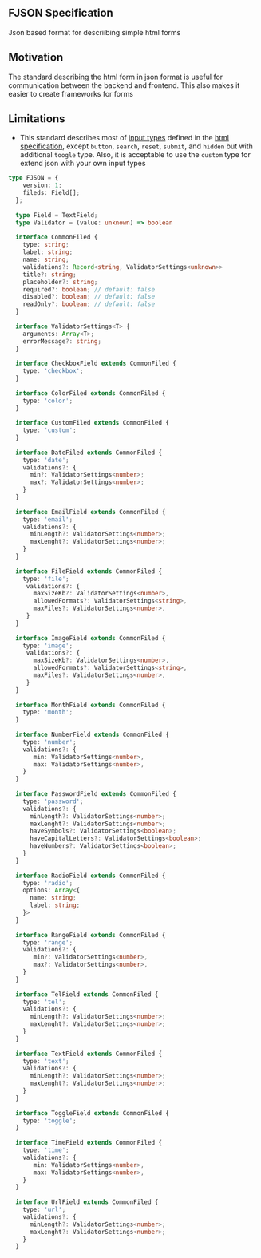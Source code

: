 FJSON Specification
----
Json based format for descriibing simple html forms

## Motivation
The standard describing the html form in json format is useful for communication between the backend and frontend.
This also makes it easier to create frameworks for forms

## Limitations
- This standard describes most of [input types](https://developer.mozilla.org/en-US/docs/Web/HTML/Element/input#input_types) defined in the [html specification](https://html.spec.whatwg.org/multipage/input.html#states-of-the-type-attribute), except `button`, `search`, `reset`, `submit`, and `hidden` but with additional `toogle` type. Also, it is acceptable to use the `custom` type for extend json with your own input types
  
```ts
type FJSON = {
    version: 1;
    fileds: Field[];
  };
  
  type Field = TextField;
  type Validator = (value: unknown) => boolean
  
  interface CommonFiled {
    type: string;
    label: string;
    name: string;
    validations?: Record<string, ValidatorSettings<unknown>>
    title?: string;
    placeholder?: string;
    required?: boolean; // default: false
    disabled?: boolean; // default: false
    readOnly?: boolean; // default: false
  }
  
  interface ValidatorSettings<T> {
    arguments: Array<T>;
    errorMessage?: string; 
  }
  
  interface CheckboxField extends CommonFiled {
    type: 'checkbox';
  }
  
  interface ColorFiled extends CommonFiled {
    type: 'color';
  }
  
  interface CustomFiled extends CommonFiled {
    type: 'custom';
  }
  
  interface DateFiled extends CommonFiled {
    type: 'date';
    validations?: {
      min?: ValidatorSettings<number>;
      max?: ValidatorSettings<number>;
    }
  }
  
  interface EmailField extends CommonFiled {
    type: 'email';
    validations?: {
      minLength?: ValidatorSettings<number>;
      maxLenght?: ValidatorSettings<number>;
    }
  }
  
  interface FileField extends CommonFiled {
    type: 'file';
     validations?: {
       maxSizeKb?: ValidatorSettings<number>,
       allowedFormats?: ValidatorSettings<string>,
       maxFiles?: ValidatorSettings<number>,
     }
  }
  
  interface ImageField extends CommonFiled {
    type: 'image';
     validations?: {
       maxSizeKb?: ValidatorSettings<number>,
       allowedFormats?: ValidatorSettings<string>,
       maxFiles?: ValidatorSettings<number>,
     }
  }
  
  interface MonthField extends CommonFiled {
    type: 'month';
  }
  
  interface NumberField extends CommonFiled {
    type: 'number';
    validations?: {
       min: ValidatorSettings<number>,
       max: ValidatorSettings<number>,
    }
  }
  
  interface PasswordField extends CommonFiled {
    type: 'password';
    validations?: {
      minLength?: ValidatorSettings<number>;
      maxLenght?: ValidatorSettings<number>;
      haveSymbols?: ValidatorSettings<boolean>;
      haveCapitalLetters?: ValidatorSettings<boolean>;
      haveNumbers?: ValidatorSettings<boolean>; 
    }
  }
  
  interface RadioField extends CommonFiled {
    type: 'radio';
    options: Array<{
      name: string;
      label: string;
    }>
  }
  
  interface RangeField extends CommonFiled {
    type: 'range';
    validations?: {
       min?: ValidatorSettings<number>,
       max?: ValidatorSettings<number>,
    }
  }
  
  interface TelField extends CommonFiled {
    type: 'tel';
    validations?: {
      minLength?: ValidatorSettings<number>;
      maxLenght?: ValidatorSettings<number>;
    }
  }
  
  interface TextField extends CommonFiled {
    type: 'text';
    validations?: {
      minLength?: ValidatorSettings<number>;
      maxLenght?: ValidatorSettings<number>;
    }
  }
  
  interface ToggleField extends CommonFiled {
    type: 'toggle';
  }
  
  interface TimeField extends CommonFiled {
    type: 'time';
    validations?: {
       min: ValidatorSettings<number>,
       max: ValidatorSettings<number>,
    }
  }
  
  interface UrlField extends CommonFiled {
    type: 'url';
    validations?: {
      minLength?: ValidatorSettings<number>;
      maxLenght?: ValidatorSettings<number>;
    }
  }

```
